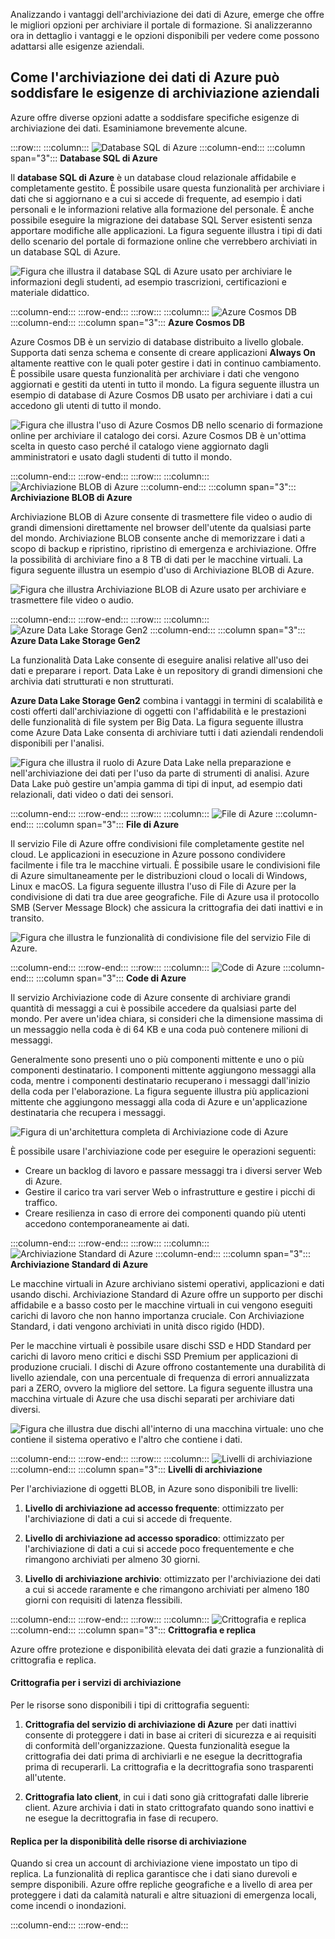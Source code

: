 Analizzando i vantaggi dell'archiviazione dei dati di Azure, emerge che offre le migliori opzioni per archiviare il portale di formazione. Si analizzeranno ora in dettaglio i vantaggi e le opzioni disponibili per vedere come possono adattarsi alle esigenze aziendali.

## <a name="how-azure-data-storage-can-meet-your-business-storage-needs"></a>Come l'archiviazione dei dati di Azure può soddisfare le esigenze di archiviazione aziendali

Azure offre diverse opzioni adatte a soddisfare specifiche esigenze di archiviazione dei dati. Esaminiamone brevemente alcune.

:::row:::
  :::column:::
    ![Database SQL di Azure](../media/3-azure-sql-db.png)
  :::column-end:::
    :::column span="3"::: **Database SQL di Azure**

Il **database SQL di Azure** è un database cloud relazionale affidabile e completamente gestito. È possibile usare questa funzionalità per archiviare i dati che si aggiornano e a cui si accede di frequente, ad esempio i dati personali e le informazioni relative alla formazione del personale. È anche possibile eseguire la migrazione dei database SQL Server esistenti senza apportare modifiche alle applicazioni. La figura seguente illustra i tipi di dati dello scenario del portale di formazione online che verrebbero archiviati in un database SQL di Azure.

![Figura che illustra il database SQL di Azure usato per archiviare le informazioni degli studenti, ad esempio trascrizioni, certificazioni e materiale didattico.](../media/3-Azure_SQL.png)

:::column-end:::
:::row-end:::
:::row:::
  :::column:::
    ![Azure Cosmos DB](../media/3-cosmos-db.png)
  :::column-end:::
    :::column span="3"::: **Azure Cosmos DB**

Azure Cosmos DB è un servizio di database distribuito a livello globale. Supporta dati senza schema e consente di creare applicazioni **Always On** altamente reattive con le quali poter gestire i dati in continuo cambiamento. È possibile usare questa funzionalità per archiviare i dati che vengono aggiornati e gestiti da utenti in tutto il mondo. La figura seguente illustra un esempio di database di Azure Cosmos DB usato per archiviare i dati a cui accedono gli utenti di tutto il mondo.

![Figura che illustra l'uso di Azure Cosmos DB nello scenario di formazione online per archiviare il catalogo dei corsi. Azure Cosmos DB è un'ottima scelta in questo caso perché il catalogo viene aggiornato dagli amministratori e usato dagli studenti di tutto il mondo.](../media/3-Azure_cosmos_db.png)

:::column-end:::
:::row-end:::
:::row:::
  :::column:::
    ![Archiviazione BLOB di Azure](../media/3-azure-blob-storage.png)
  :::column-end:::
    :::column span="3"::: **Archiviazione BLOB di Azure**

Archiviazione BLOB di Azure consente di trasmettere file video o audio di grandi dimensioni direttamente nel browser dell'utente da qualsiasi parte del mondo. Archiviazione BLOB consente anche di memorizzare i dati a scopo di backup e ripristino, ripristino di emergenza e archiviazione. Offre la possibilità di archiviare fino a 8 TB di dati per le macchine virtuali. La figura seguente illustra un esempio d'uso di Archiviazione BLOB di Azure.

![Figura che illustra Archiviazione BLOB di Azure usato per archiviare e trasmettere file video o audio.](../media/3-Azure_blob.png)

:::column-end:::
:::row-end:::
:::row:::
  :::column:::
    ![Azure Data Lake Storage Gen2](../media/3-azure-data-lake.png)
  :::column-end:::
    :::column span="3"::: **Azure Data Lake Storage Gen2**

La funzionalità Data Lake consente di eseguire analisi relative all'uso dei dati e preparare i report. Data Lake è un repository di grandi dimensioni che archivia dati strutturati e non strutturati.

**Azure Data Lake Storage Gen2** combina i vantaggi in termini di scalabilità e costi offerti dall'archiviazione di oggetti con l'affidabilità e le prestazioni delle funzionalità di file system per Big Data. La figura seguente illustra come Azure Data Lake consenta di archiviare tutti i dati aziendali rendendoli disponibili per l'analisi.

![Figura che illustra il ruolo di Azure Data Lake nella preparazione e nell'archiviazione dei dati per l'uso da parte di strumenti di analisi. Azure Data Lake può gestire un'ampia gamma di tipi di input, ad esempio dati relazionali, dati video o dati dei sensori.](../media/3-Data_lake_store_concept.png)

:::column-end:::
:::row-end:::
:::row:::
  :::column:::
    ![File di Azure](../media/3-azure-files.png)
  :::column-end:::
    :::column span="3"::: **File di Azure**

Il servizio File di Azure offre condivisioni file completamente gestite nel cloud. Le applicazioni in esecuzione in Azure possono condividere facilmente i file tra le macchine virtuali. È possibile usare le condivisioni file di Azure simultaneamente per le distribuzioni cloud o locali di Windows, Linux e macOS. La figura seguente illustra l'uso di File di Azure per la condivisione di dati tra due aree geografiche. File di Azure usa il protocollo SMB (Server Message Block) che assicura la crittografia dei dati inattivi e in transito.

![Figura che illustra le funzionalità di condivisione file del servizio File di Azure. ](../media/3-Azure_Files.png)

:::column-end:::
:::row-end:::
:::row:::
  :::column:::
    ![Code di Azure](../media/3-azure-queue.png)
  :::column-end:::
    :::column span="3"::: **Code di Azure**

Il servizio Archiviazione code di Azure consente di archiviare grandi quantità di messaggi a cui è possibile accedere da qualsiasi parte del mondo. Per avere un'idea chiara, si consideri che la dimensione massima di un messaggio nella coda è di 64 KB e una coda può contenere milioni di messaggi.

Generalmente sono presenti uno o più componenti mittente e uno o più componenti destinatario. I componenti mittente aggiungono messaggi alla coda, mentre i componenti destinatario recuperano i messaggi dall'inizio della coda per l'elaborazione. La figura seguente illustra più applicazioni mittente che aggiungono messaggi alla coda di Azure e un'applicazione destinataria che recupera i messaggi.

![Figura di un'architettura completa di Archiviazione code di Azure](../media/3-Azure_Queue.png)

È possibile usare l'archiviazione code per eseguire le operazioni seguenti:

- Creare un backlog di lavoro e passare messaggi tra i diversi server Web di Azure.
- Gestire il carico tra vari server Web o infrastrutture e gestire i picchi di traffico.
- Creare resilienza in caso di errore dei componenti quando più utenti accedono contemporaneamente ai dati.

:::column-end:::
:::row-end:::
:::row:::
  :::column:::
    ![Archiviazione Standard di Azure](../media/3-azure-standard-storage.png)
  :::column-end:::
    :::column span="3"::: **Archiviazione Standard di Azure**

Le macchine virtuali in Azure archiviano sistemi operativi, applicazioni e dati usando dischi. Archiviazione Standard di Azure offre un supporto per dischi affidabile e a basso costo per le macchine virtuali in cui vengono eseguiti carichi di lavoro che non hanno importanza cruciale. Con Archiviazione Standard, i dati vengono archiviati in unità disco rigido (HDD).

Per le macchine virtuali è possibile usare dischi SSD e HDD Standard per carichi di lavoro meno critici e dischi SSD Premium per applicazioni di produzione cruciali. I dischi di Azure offrono costantemente una durabilità di livello aziendale, con una percentuale di frequenza di errori annualizzata pari a ZERO, ovvero la migliore del settore. La figura seguente illustra una macchina virtuale di Azure che usa dischi separati per archiviare dati diversi.

![Figura che illustra due dischi all'interno di una macchina virtuale: uno che contiene il sistema operativo e l'altro che contiene i dati.](../media/3-Azure_disks.png)

:::column-end:::
:::row-end:::
:::row:::
  :::column:::
    ![Livelli di archiviazione](../media/3-storage-tiers.png)
  :::column-end:::
    :::column span="3"::: **Livelli di archiviazione**

Per l'archiviazione di oggetti BLOB, in Azure sono disponibili tre livelli:

1. **Livello di archiviazione ad accesso frequente**: ottimizzato per l'archiviazione di dati a cui si accede di frequente.

1. **Livello di archiviazione ad accesso sporadico**: ottimizzato per l'archiviazione di dati a cui si accede poco frequentemente e che rimangono archiviati per almeno 30 giorni.

1. **Livello di archiviazione archivio**: ottimizzato per l'archiviazione dei dati a cui si accede raramente e che rimangono archiviati per almeno 180 giorni con requisiti di latenza flessibili.

:::column-end:::
:::row-end:::
:::row:::
  :::column:::
    ![Crittografia e replica](../media/3-azure-storage-encryption.png)
  :::column-end:::
    :::column span="3"::: **Crittografia e replica**

Azure offre protezione e disponibilità elevata dei dati grazie a funzionalità di crittografia e replica.

#### <a name="encryption-for-storage-services"></a>Crittografia per i servizi di archiviazione

Per le risorse sono disponibili i tipi di crittografia seguenti:

1. **Crittografia del servizio di archiviazione di Azure** per dati inattivi consente di proteggere i dati in base ai criteri di sicurezza e ai requisiti di conformità dell'organizzazione. Questa funzionalità esegue la crittografia dei dati prima di archiviarli e ne esegue la decrittografia prima di recuperarli. La crittografia e la decrittografia sono trasparenti all'utente.

1. **Crittografia lato client**, in cui i dati sono già crittografati dalle librerie client. Azure archivia i dati in stato crittografato quando sono inattivi e ne esegue la decrittografia in fase di recupero.

#### <a name="replication-for-storage-availability"></a>Replica per la disponibilità delle risorse di archiviazione

Quando si crea un account di archiviazione viene impostato un tipo di replica. La funzionalità di replica garantisce che i dati siano durevoli e sempre disponibili. Azure offre repliche geografiche e a livello di area per proteggere i dati da calamità naturali e altre situazioni di emergenza locali, come incendi o inondazioni.

  :::column-end:::
:::row-end:::